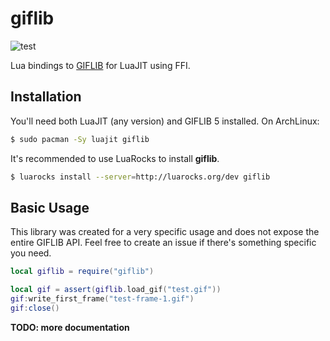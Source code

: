 # giflib

![test](https://github.com/leafo/giflib/workflows/test/badge.svg)

Lua bindings to [GIFLIB](http://giflib.sourceforge.net/) for LuaJIT using FFI.

## Installation

You'll need both LuaJIT (any version) and GIFLIB 5 installed. On ArchLinux:

```bash
$ sudo pacman -Sy luajit giflib
```

It's recommended to use LuaRocks to install **giflib**.

```bash
$ luarocks install --server=http://luarocks.org/dev giflib
```

## Basic Usage

This library was created for a very specific usage and does not expose the
entire GIFLIB API. Feel free to create an issue if there's something specific
you need.

```lua
local giflib = require("giflib")

local gif = assert(giflib.load_gif("test.gif"))
gif:write_first_frame("test-frame-1.gif")
gif:close()
```

**TODO: more documentation**
